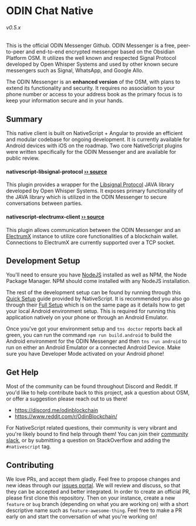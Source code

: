 # ODIN Chat Native

###### v0.5.x

This is the official ODIN Messenger Github. ODIN Messenger is a free, peer-to-peer and end-to-end encrypted messenger based on the Obsidian Platform OSM. It utilizes the well known and respected Signal Protocol developed by Open Whisper Systems and used by other known secure messengers such as Signal, WhatsApp, and Google Allo.

The ODIN Messenger is an **enhanced version** of the OSM, with plans to extend its functionality and security. It requires no association to your phone number or access to your address book as the primary focus is to keep your information secure and in your hands.

## Summary

This native client is built on NativeScript + Angular to provide an efficient and modular codebase for ongoing development. It is currently available for Android devices with iOS on the roadmap. Two core NativeScript plugins were written specifically for the ODIN Messenger and are available for public review.

#### nativescript-libsignal-protocol [›› source](https://github.com/Manbearpixel/nativescript-libsignal-protocol)

This plugin provides a wrapper for the [Libsignal Protocol](https://github.com/signalapp/libsignal-protocol-java/) JAVA library developed by Open Whisper Systems. It exposes primary functionality of the JAVA library which is utilized in the ODIN Messenger to secure conversations between parties.

#### nativescript-electrumx-client [›› source](https://github.com/Manbearpixel/nativescript-electrumx-client)

This plugin allows communication between the ODIN Messenger and an [ElectrumX](https://github.com/kyuupichan/electrumx/) instance to utilize core functionalities of a blockchain wallet. Connections to ElectrumX are currently supported over a TCP socket.

## Development Setup

You'll need to ensure you have [NodeJS](https://nodejs.org/en/download/) installed as well as NPM, the Node Package Manager. NPM should come installed with any NodeJS installation.

The rest of the development setup can be found by running through this [Quick Setup](https://docs.nativescript.org/angular/start/quick-setup) guide provided by NativeScript. It is recommended you also go through their [Full Setup](https://docs.nativescript.org/angular/start/quick-setup#full-setup) which is on the same page as it details how to get your local Android environment setup. This is required for running this application natively on your phone or through an Android Emulator.

Once you've got your environment setup and `tns doctor` reports back all green, you can run the command `npm run build.android` to build the Android environment for the ODIN Messenger and then `tns run android` to run on either an Android Emulator or a connected Android Device. Make sure you have Developer Mode activated on your Android phone!

## Get Help

Most of the community can be found throughout Discord and Reddit. If you'd like to help contribute back to this project, ask a question about OSM, or offer a suggestion please reach out to us there!

- https://discord.me/odinblockchain
- https://www.reddit.com/r/OdinBlockchain/

For NativeScript related questions, their community is very vibrant and you're likely bound to find help through them! You can join their [community slack](http://developer.telerik.com/wp-login.php?action=slack-invitation), or by submitting a question on StackOverflow and adding the `#nativescript` tag.

## Contributing

We love PRs, and accept them gladly. Feel free to propose changes and new ideas through our [issues portal](https://github.com/odinblockchain/odin.messenger/issues). We will review and discuss, so that they can be accepted and better integrated. In order to create an official PR, please first clone this repository. Then on your instance, create a new `feature` or `bug` branch (depending on what you are working on) with a short descriptive name such as `feature-awesome-thing`. Feel free to make a PR early on and start the conversation of what you're working on!
